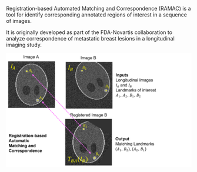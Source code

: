 Registration-based Automated Matching and Correspondence (RAMAC) is a tool for identify corresponding annotated regions of interest in a sequence of images.

It is originally developed as part of the FDA-Novartis collaboration to analyze correspondence of metastatic breast lesions in a longitudinal imaging study.

![Overview](ramac_overview.png)